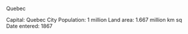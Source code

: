 Quebec

Capital: Quebec City
Population: 1 million
Land area: 1.667 million km sq
Date entered: 1867
